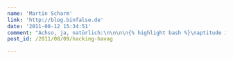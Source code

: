 ```yaml
---
name: 'Martin Scharm'
link: 'http://blog.binfalse.de'
date: '2011-08-12 15:34:51'
comment: "Achso, ja, natürlich:\n\n\n\n{% highlight bash %}\naptitude install libwww-perl\n{% endhighlight %}\n\n"
post_id: /2011/08/09/hacking-havag

---
```




